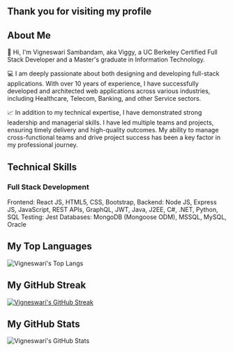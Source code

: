## Thank you for visiting my profile

## About Me
👋 Hi, I'm Vigneswari Sambandam, aka Viggy, a UC Berkeley Certified Full Stack Developer and a Master's graduate in Information Technology.

💻 I am deeply passionate about both designing and developing full-stack applications. With over 10 years of experience, I have successfully developed and architected web applications across various industries, including Healthcare, Telecom, Banking, and other Service sectors.

📈 In addition to my technical expertise, I have demonstrated strong leadership and managerial skills. I have led multiple teams and projects, ensuring timely delivery and high-quality outcomes. My ability to manage cross-functional teams and drive project success has been a key factor in my professional journey.

## Technical Skills
### Full Stack Development
Frontend: React JS, HTML5, CSS, Bootstrap, 
Backend: Node JS, Express JS, JavaScript, REST APIs, GraphQL, JWT, Java, J2EE, C#, .NET, Python, SQL
Testing: Jest
Databases: MongoDB (Mongoose ODM), MSSQL, MySQL, Oracle

## My Top Languages

![Vigneswari's Top Langs](https://github-readme-stats.vercel.app/api/top-langs/?username=Vigneshwarie&langs_count=10)

## My GitHub Streak

[![Vigneswari's GitHub Streak](https://streak-stats.demolab.com?user=Vigneshwarie&theme=highcontrast)](https://git.io/streak-stats)

## My GitHub Stats

![Vigneswari's GitHub Stats](https://github-readme-stats.vercel.app/api?username=Vigneshwarie&show_icons=true&theme=gruvbox)




